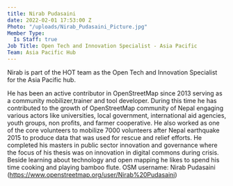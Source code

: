 ```yaml
---
title: Nirab Pudasaini
date: 2022-02-01 17:53:00 Z
Photo: "/uploads/Nirab_Pudasaini_Picture.jpg"
Member Type:
  Is Staff: true
Job Title: Open Tech and Innovation Specialist - Asia Pacific
Team: Asia Pacific Hub
---
```


Nirab is part of the HOT team as the Open Tech and Innovation Specialist for the Asia Pacific hub.

He has been an active contributor in OpenStreetMap since 2013 serving as a community mobilizer,trainer and tool developer. During this time he has contributed to the growth of OpenStreetMap community of Nepal engaging various actors like universities, local government, international aid
agencies, youth groups, non profits, and farmer cooperative. He also worked as one of the core volunteers to mobilize 7000 volunteers after Nepal earthquake 2015 to produce data that was used for rescue and relief efforts. He completed his masters in public sector innovation and governance where the focus of his thesis was on innovation in digital commons during crisis. Beside learning about technology and open mapping he likes to spend his time cooking and playing bamboo flute.
OSM username: Nirab Pudasaini (https://www.openstreetmap.org/user/Nirab%20Pudasaini) 